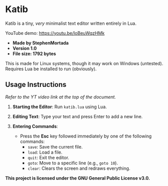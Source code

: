 # Katib

Katib is a tiny, _very_ minimalist text editor written entirely in Lua.

YouTube demo: https://youtu.be/loBeuWqzHMk

- **Made by StephenMortada**
- **Version 1.0**
- **File size: 1792 bytes**

This is made for Linux systems, though it may work on Windows (untested).
Requires Lua be installed to run (obviously).

## Usage Instructions

_Refer to the YT video link at the top of the document._

1. **Starting the Editor**: Run `katib.lua` using Lua.

2. **Editing Text**: Type your text and press Enter to add a new line.

3. **Entering Commands**:
   - Press the **Esc** key followed immediately by one of the following commands:
     - `save`: Save the current file.
     - `load`: Load a file.
     - `quit`: Exit the editor.
     - `goto`: Move to a specific line (e.g., `goto 10`).
     - `clear`: Clears the screen and redraws everything.

**This project is licensed under the GNU General Public License v3.0.**
